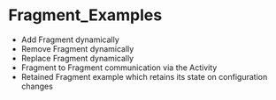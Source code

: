# Fragment_Examples

- Add Fragment dynamically
- Remove Fragment dynamically
- Replace Fragment dynamically
- Fragment to Fragment communication via the Activity
- Retained Fragment example which retains its state on configuration changes
